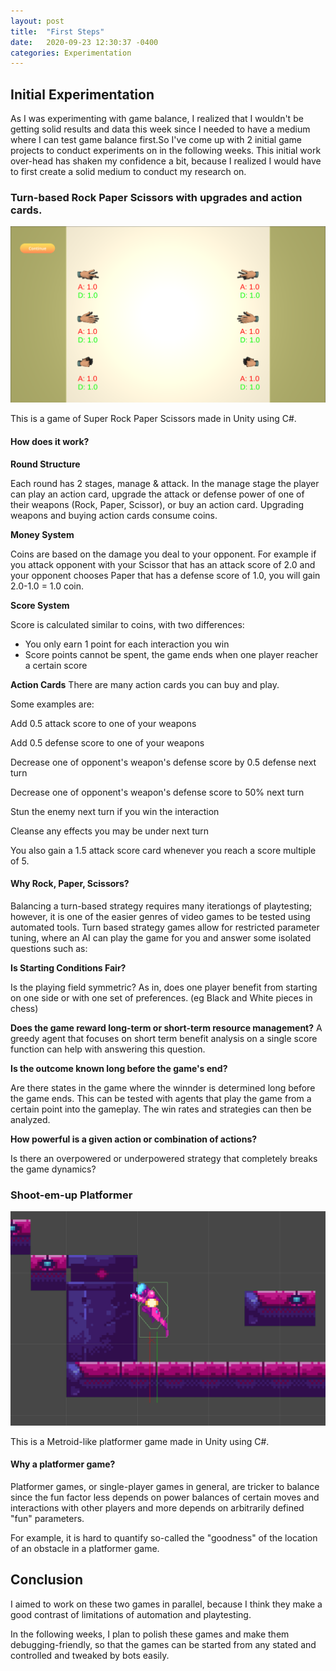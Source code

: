 ```yaml
---
layout: post
title:  "First Steps"
date:   2020-09-23 12:30:37 -0400
categories: Experimentation
---
```


## Initial Experimentation

As I was experimenting with game balance, I realized that I wouldn't be getting solid results and data this week since I needed to have a medium where I can test game balance first.So I've come up with 2 initial game projects to conduct experiments on in the following weeks. This initial work over-head has shaken my confidence a bit, because I realized I would have to first create a solid medium to conduct my research on.

### Turn-based Rock Paper Scissors with upgrades and action cards. 

![m](/Resources/RPS1.PNG)

This is a game of Super Rock Paper Scissors made in Unity using C#.

#### How does it work?

**Round Structure**

Each round has 2 stages, manage & attack. In the manage stage the player can play an action card, upgrade the attack or defense power of one of their weapons (Rock, Paper, Scissor), or buy an action card. Upgrading weapons and buying action cards consume coins. 

**Money System**

Coins are based on the damage you deal to your opponent. For example if you attack opponent with your Scissor that has an attack score of 2.0 and your opponent chooses Paper that has a defense score of 1.0, you will gain 2.0-1.0 = 1.0 coin.

**Score System**

Score is calculated similar to coins, with two differences:
* You only earn 1 point for each interaction you win
* Score points cannot be spent, the game ends when one player reacher a certain score

**Action Cards**
There are many action cards you can buy and play. 

Some examples are:

Add 0.5 attack score to one of your weapons

Add 0.5 defense score to one of your weapons

Decrease one of opponent's weapon's defense score by 0.5 defense next turn

Decrease one of opponent's weapon's defense score to 50% next turn

Stun the enemy next turn if you win the interaction

Cleanse any effects you may be under next turn


You also gain a 1.5 attack score card whenever you reach a score multiple of 5.

#### Why Rock, Paper, Scissors?

Balancing a turn-based strategy requires many iterationgs of playtesting; however, it is one of the easier genres of video games to be tested using automated tools. Turn based strategy games allow for restricted parameter tuning, where an AI can play the game for you and answer some isolated questions such as:

**Is Starting Conditions Fair?**

Is the playing field symmetric? As in, does one player benefit from starting on one side or with one set of preferences. (eg Black and White pieces in chess)

**Does the game reward long-term or short-term resource management?**
A greedy agent that focuses on short term benefit analysis on a single score function can help with answering this question.

**Is the outcome known long before the game's end?**

Are there states in the game where the winnder is determined long before the game ends. This can be tested with agents that play the game from a certain point into the gameplay. The win rates and strategies can then be analyzed.

**How powerful is a given action or combination of actions?**

Is there an overpowered or underpowered strategy that completely breaks the game dynamics?

### Shoot-em-up Platformer

![m2](/Resources/Platformer1.png)

This is a Metroid-like platformer game made in Unity using C#.

#### Why a platformer game?

Platformer games, or single-player games in general, are tricker to balance since the fun factor less depends on power balances of certain moves and interactions with other players and more depends on arbitrarily defined "fun" parameters. 

For example, it is hard to quantify so-called the "goodness" of the location of an obstacle in a platformer game.

## Conclusion

I aimed to work on these two games in parallel, because I think they make a good contrast of limitations of automation and playtesting. 

In the following weeks, I plan to polish these games and make them debugging-friendly, so that the games can be started from any stated and controlled and tweaked by bots easily.

